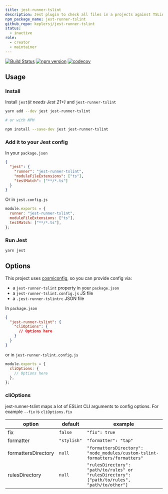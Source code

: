 ```yaml
---
title: jest-runner-tslint
description: Jest plugin to check all files in a projects against TSLint.
npm_package_name: jest-runner-tslint
github_repo: keplersj/jest-runner-tslint
status:
  - inactive
role:
  - creator
  - maintainer
---
```


[![Build Status](https://travis-ci.org/keplersj/jest-runner-tslint.svg?branch=master)](https://travis-ci.org/keplersj/jest-runner-tslint)
[![npm version](https://badge.fury.io/js/jest-runner-tslint.svg)](https://badge.fury.io/js/jest-runner-tslint)
[![codecov](https://codecov.io/gh/keplersj/jest-runner-tslint/branch/master/graph/badge.svg)](https://codecov.io/gh/keplersj/jest-runner-tslint)

## Usage

### Install

Install `jest`_(it needs Jest 21+)_ and `jest-runner-tslint`

```bash
yarn add --dev jest jest-runner-tslint

# or with NPM

npm install --save-dev jest jest-runner-tslint

```

### Add it to your Jest config

In your `package.json`

```json
{
  "jest": {
    "runner": "jest-runner-tslint",
    "moduleFileExtensions": ["ts"],
    "testMatch": ["**/*.ts"]
  }
}
```

Or in `jest.config.js`

```js
module.exports = {
  runner: "jest-runner-tslint",
  moduleFileExtensions: ["ts"],
  testMatch: ["**/*.ts"],
};
```

### Run Jest

```bash
yarn jest
```

## Options

This project uses [cosmiconfig](https://github.com/davidtheclark/cosmiconfig), so you can provide config via:

- a `jest-runner-tslint` property in your `package.json`
- a `jest-runner-tslint.config.js` JS file
- a `.jest-runner-tslintrc` JSON file

In `package.json`

```json
{
  "jest-runner-tslint": {
    "cliOptions": {
      // Options here
    }
  }
}
```

or in `jest-runner-tslint.config.js`

```js
module.exports = {
  cliOptions: {
    // Options here
  },
};
```

### cliOptions

jest-runner-tslint maps a lot of ESLint CLI arguments to config options. For example `--fix` is `cliOptions.fix`

| option              | default     | example                                                                                     |
| ------------------- | ----------- | ------------------------------------------------------------------------------------------- |
| fix                 | `false`     | `"fix": true`                                                                               |
| formatter           | `"stylish"` | `"formatter": "tap"`                                                                        |
| formattersDirectory | `null`      | `"formattersDirectory": "node_modules/custom-tslint-formatters/formatters"`                 |
| rulesDirectory      | `null`      | `"rulesDirectory": "path/to/rules" or "rulesDirectory": ["path/to/rules", "path/to/other"]` |
